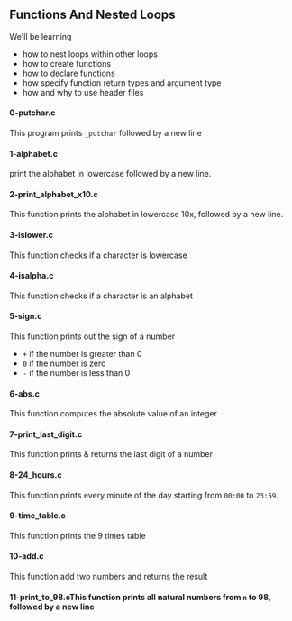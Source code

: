 ## Functions And Nested Loops
We'll be learning
* how to nest loops within other loops
* how to create functions
* how to declare functions
* how specify function return types and argument type
* how and why to use header files

#### 0-putchar.c
This program prints `_putchar` followed by a new line

#### 1-alphabet.c
print the alphabet in lowercase followed by a new line.

#### 2-print_alphabet_x10.c
This function prints the alphabet in lowercase 10x, followed by a new line.

#### 3-islower.c
This function checks if a character is lowercase

#### 4-isalpha.c
This function checks if a character is an alphabet

#### 5-sign.c
This function prints out the sign of a number
* `+` if the number is greater than 0
* `0` if the number is zero
* `-` if the number is less than 0

#### 6-abs.c
This function computes the absolute value of an integer

#### 7-print_last_digit.c
This function prints & returns the last digit of a number

#### 8-24_hours.c
This function prints every minute of the day starting from `00:00` to `23:59`.

#### 9-time_table.c
This function prints the 9 times table

#### 10-add.c
This function add two numbers and returns the result

#### 11-print_to_98.cThis function prints all natural numbers from `n` to 98, followed by a new line

